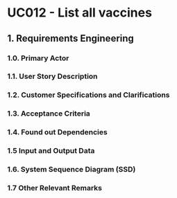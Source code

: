 # UC012 - List all vaccines

## 1. Requirements Engineering

### 1.0. Primary Actor

### 1.1. User Story Description


### 1.2. Customer Specifications and Clarifications

### 1.3. Acceptance Criteria


### 1.4. Found out Dependencies

### 1.5 Input and Output Data


### 1.6. System Sequence Diagram (SSD)

### 1.7 Other Relevant Remarks
